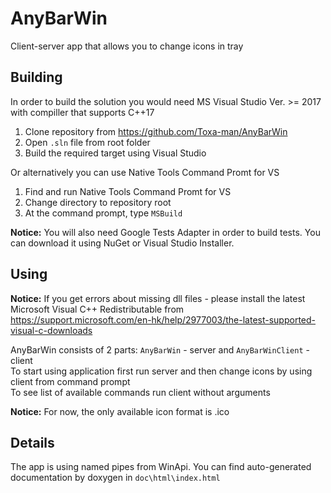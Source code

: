 # AnyBarWin
Client-server app that allows you to change icons in tray

## Building
In order to build the solution you would need MS Visual Studio Ver. >= 2017 with compiller that supports C++17  
1. Clone repository from https://github.com/Toxa-man/AnyBarWin  
2. Open `.sln` file from root folder
3. Build the required target using Visual Studio  

Or alternatively you can use Native Tools Command Promt for VS  
1. Find and run Native Tools Command Promt for VS
2. Change directory to repository root
3. At the command prompt, type `MSBuild`

**Notice:** You will also need Google Tests Adapter in order to build tests. You can download it using NuGet or Visual Studio Installer. 

## Using
**Notice:** If you get errors about missing dll files - please install the latest Microsoft Visual C++ Redistributable from https://support.microsoft.com/en-hk/help/2977003/the-latest-supported-visual-c-downloads  
  
AnyBarWin consists of 2 parts: `AnyBarWin` - server and `AnyBarWinClient` - client    
To start using application first run server and then change icons by using client from command prompt  
To see list of available commands run client without arguments  


**Notice:** For now, the only available icon format is .ico

## Details
The app is using named pipes from WinApi. You can find auto-generated documentation by doxygen in `doc\html\index.html`
